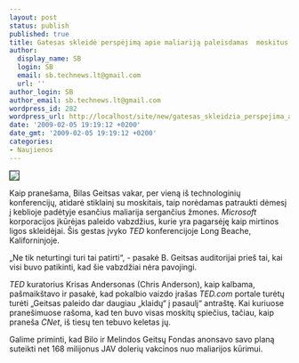 ```yaml
---
layout: post
status: publish
published: true
title: Gatesas skleidė perspėjimą apie maliariją paleisdamas  moskitus konferencijoje
author:
  display_name: SB
  login: SB
  email: sb.technews.lt@gmail.com
  url: ''
author_login: SB
author_email: sb.technews.lt@gmail.com
wordpress_id: 282
wordpress_url: http://localhost/site/new/gatesas_skleidzia_perspejima_apie_maliarija_su_moskitais/
date: '2009-02-05 19:19:12 +0200'
date_gmt: '2009-02-05 19:19:12 +0200'
categories:
- Naujienos
---
```

<div class="imgright"><img src="http://i.i.com.com/cnwk.1d/i/bto/20090205/GATES2_270x184.jpg" border="1" /></div>
<p>Kaip pranešama, Bilas Geitsas vakar, per vieną iš technologinių konferencijų, atidarė stiklainį su moskitais, taip norėdamas patraukti dėmesį į keblioje padėtyje esančius maliarija sergančius žmones. <i>Microsoft</i> korporacijos įkūrėjas paleido vabzdžius, kurie yra pagarsėję kaip mirtinos ligos skleidėjai. Šis gestas įvyko <i>TED</i> konferencijoje Long Beache, Kaliforninjoje.</p>
<p>„Ne tik neturtingi turi tai patirti“, - pasakė B. Geitsas auditorijai prieš tai, kai visi buvo patikinti, kad šie vabzdžiai nėra pavojingi. </p>
<p><i>TED</i> kuratorius Krisas Andersonas (Chris Anderson), kaip kalbama, pašmaikštavo ir pasakė, kad pokalbio vaizdo įrašas <i>TED.com</i> portale turėtų turėti „Geitsas paleido dar daugiau „klaidų“ į pasaulį“ antraštę. Kai kuriuose pranešimuose rašoma, kad ten buvo visas moskitų spiečius, tačiau, kaip praneša <i>CNet</i>, iš tiesų ten tebuvo keletas jų.</p>
<p>Galime priminti, kad Bilo ir Melindos Geitsų Fondas anonsavo savo planą suteikti net 168 milijonus JAV dolerių vakcinos nuo maliarijos kūrimui.</p>
